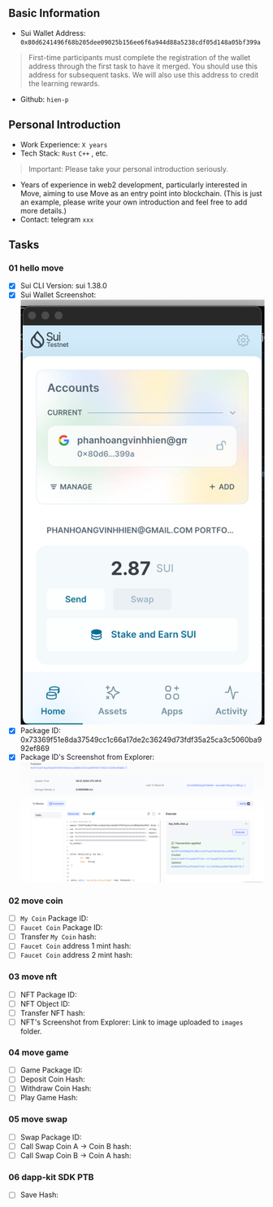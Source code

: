 ## Basic Information
- Sui Wallet Address: `0x80d6241496f68b205dee09025b156ee6f6a944d88a5238cdf05d148a05bf399a`
> First-time participants must complete the registration of the wallet address through the first task to have it merged. You should use this address for subsequent tasks. We will also use this address to credit the learning rewards.
- Github: `hien-p`

## Personal Introduction
- Work Experience: `X years`
- Tech Stack: `Rust` `C++` , etc.
> Important: Please take your personal introduction seriously.
- Years of experience in web2 development, particularly interested in Move, aiming to use Move as an entry point into blockchain. (This is just an example, please write your own introduction and feel free to add more details.)
- Contact: telegram `xxx`

## Tasks

### 01 hello move
- [x] Sui CLI Version: sui 1.38.0
- [x] Sui Wallet Screenshot:  ![](images/sui_wallet.png)
- [x] Package ID: 0x73369f51e8da37549cc1c66a17de2c36249d73fdf35a25ca3c5060ba992ef869
- [x] Package ID's Screenshot from Explorer: ![](images/package_id_Explorer.png)

### 02 move coin
- [ ] `My Coin` Package ID:
- [ ] `Faucet Coin` Package ID:
- [ ] Transfer `My Coin` hash:
- [ ] `Faucet Coin` address 1 mint hash:
- [ ] `Faucet Coin` address 2 mint hash:

### 03 move nft
- [ ] NFT Package ID:
- [ ] NFT Object ID:
- [ ] Transfer NFT hash:
- [ ] NFT's Screenshot from Explorer: Link to image uploaded to `images` folder.

### 04 move game
- [ ] Game Package ID:
- [ ] Deposit Coin Hash:
- [ ] Withdraw Coin Hash:
- [ ] Play Game Hash:

### 05 move swap
- [ ] Swap Package ID:
- [ ] Call Swap Coin A -> Coin B hash:
- [ ] Call Swap Coin B -> Coin A hash:

### 06 dapp-kit SDK PTB
- [ ] Save Hash:
